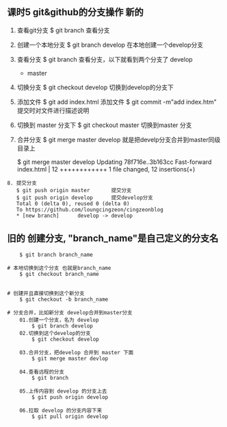 ## 课时5 git&github的分支操作 新的
   1. 查看git分支
       $ git branch     查看分支

   2. 创建一个本地分支
      $ git branch develop            在本地创建一个develop分支

   3. 查看分支
      $ git branch                    查看分支，以下就看到两个分支了
        develop
        * master

   4. 切换分支
      $ git checkout develop          切换到develop的分支下

   5. 添加文件
      $ git add index.html            添加文件
      $ git commit -m"add index.htm"  提交时对文件进行描述说明

   6. 切换到 master 分支下
      $ git checkout master           切换到master 分支

   7. 合并分支
      $ git merge master develop      就是把develp分支合并到master同级目录上

      $ git merge master develop
      Updating 78f716e..3b163cc
      Fast-forward
       index.html | 12 ++++++++++++
       1 file changed, 12 insertions(+)

    8. 提交分支
       $ git push origin master       提交分支
       $ git push origin develop      提交develop分支
       Total 0 (delta 0), reused 0 (delta 0)
       To https://github.com/loungcingzeon/cingzeonblog
       * [new branch]      develop -> develop




##  旧的 创建分支,  "branch_name"是自己定义的分支名
        $ git branch branch_name    

    # 本地切换到这个分支 也就是branch_name
        $ git checkout branch_name  


    # 创建并且直接切换到这个新分支
        $ git checkout -b branch_name

    # 分支合并，比如新分支 develop合并到master分支
        01.创建一个分支，名为 develop
            $ git branch develop
        02.切换到这个develop的分支
            $ git checkout develop

        03.合并分支，把develop 合并到 master 下面
            $ git merge master devlop

        04.查看远程的分支
            $ git branch

        05.上传内容到 develop 的分支上去
            $ git push origin develop

        06.拉取 develop 的分支内容下来
            $ git pull origin develop
